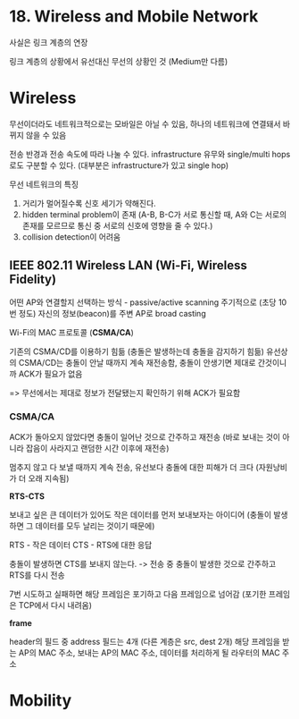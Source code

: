 # 18. Wireless and Mobile Network

사실은 링크 계층의 연장

링크 계층의 상황에서 유선대신 무선의 상황인 것 (Medium만 다름)

# Wireless

무선이더라도 네트워크적으로는 모바일은 아닐 수 있음, 하나의 네트워크에 연결돼서 바뀌지 않을 수 있음

전송 반경과 전송 속도에 따라 나눌 수 있다.
infrastructure 유무와 single/multi hops로도 구분할 수 있다.
(대부분은 infrastructure가 있고 single hop)

무선 네트워크의 특징

1. 거리가 멀어질수록 신호 세기가 약해진다.
2. hidden terminal problem이 존재 (A-B, B-C가 서로 통신할 때, A와 C는 서로의 존재를 모르므로 통신 중 서로의 신호에 영향을 줄 수 있다.)
3. collision detection이 어려움

## IEEE 802.11 Wireless LAN (Wi-Fi, Wireless Fidelity)

어떤 AP와 연결할지 선택하는 방식 - passive/active scanning
주기적으로 (초당 10번 정도) 자신의 정보(beacon)를 주변 AP로 broad casting

Wi-Fi의 MAC 프로토콜 (**CSMA/CA**)

기존의 CSMA/CD를 이용하기 힘듦 (충돌은 발생하는데 충돌을 감지하기 힘듦)
유선상의 CSMA/CD는 충돌이 안날 때까지 계속 재전송함, 충돌이 안생기면 제대로 간것이니까 ACK가 필요가 없음

=> 무선에서는 제대로 정보가 전달됐는지 확인하기 위해 ACK가 필요함

### CSMA/CA

ACK가 돌아오지 않았다면 충돌이 일어난 것으로 간주하고 재전송 (바로 보내는 것이 아니라 잡음이 사라지고 랜덤한 시간 이후에 재전송)

멈추지 않고 다 보낼 때까지 계속 전송, 유선보다 충돌에 대한 피해가 더 크다 (자원낭비가 더 오래 지속됨)

**RTS-CTS**

보내고 싶은 큰 데이터가 있어도 작은 데이터를 먼저 보내보자는 아이디어 (충돌이 발생하면 그 데이터를 모두 날리는 것이기 때문에)

RTS - 작은 데이터
CTS - RTS에 대한 응답

충돌이 발생하면 CTS를 보내지 않는다. -> 전송 중 충돌이 발생한 것으로 간주하고 RTS를 다시 전송

7번 시도하고 실패하면 해당 프레임은 포기하고 다음 프레임으로 넘어감 (포기한 프레임은 TCP에서 다시 내려옴)

**frame**

header의 필드 중 address 필드는 4개 (다른 계층은 src, dest 2개)
해당 프레임을 받는 AP의 MAC 주소, 보내는 AP의 MAC 주소, 데이터를 처리하게 될 라우터의 MAC 주소

# Mobility
